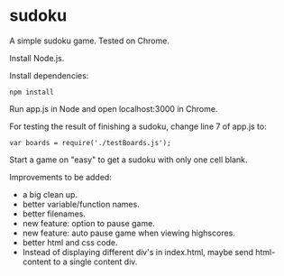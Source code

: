 # sudoku
A simple sudoku game. Tested on Chrome.

Install Node.js.

Install dependencies:

<code>npm install</code>

Run app.js in Node and open localhost:3000 in Chrome.

For testing the result of finishing a sudoku, change line 7 of app.js to:

<code>var boards = require('./testBoards.js');</code>

Start a game on "easy" to get a sudoku with only one cell blank.

Improvements to be added:
<ul>
  <li>a big clean up.</li>
  <li>better variable/function names.</li>
  <li>better filenames.</li>
  <li>new feature: option to pause game.</li>
  <li>new feature: auto pause game when viewing highscores.</li>
  <li>better html and css code.</li>
  <li>Instead of displaying different div's in index.html, maybe send html-content to a single content div.</li>
</ul>
